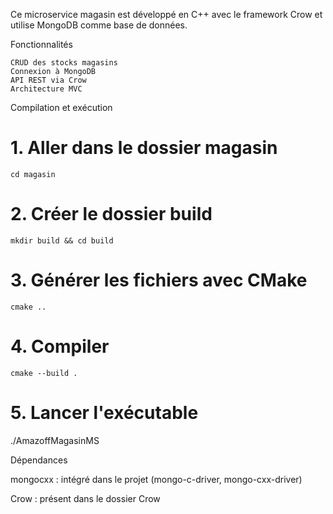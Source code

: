 Ce microservice magasin est développé en C++ avec le framework Crow et utilise MongoDB comme base de données.

Fonctionnalités

    CRUD des stocks magasins
    Connexion à MongoDB
    API REST via Crow
    Architecture MVC

Compilation et exécution
# 1. Aller dans le dossier magasin
    cd magasin
# 2. Créer le dossier build
    mkdir build && cd build
# 3. Générer les fichiers avec CMake
    cmake ..
# 4. Compiler
    cmake --build .
# 5. Lancer l'exécutable
   ./AmazoffMagasinMS

Dépendances

mongocxx : intégré dans le projet (mongo-c-driver, mongo-cxx-driver)

Crow : présent dans le dossier Crow
